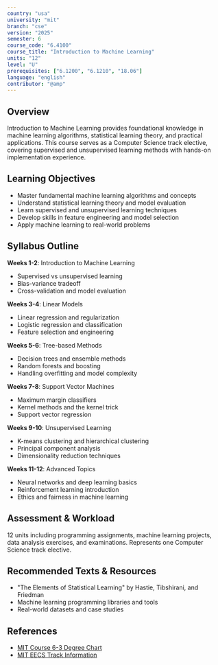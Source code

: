 ```yaml
---
country: "usa"
university: "mit"
branch: "cse"
version: "2025"
semester: 6
course_code: "6.4100"
course_title: "Introduction to Machine Learning"
units: "12"
level: "U"
prerequisites: ["6.1200", "6.1210", "18.06"]
language: "english"
contributor: "@amp"
---
```


## Overview

Introduction to Machine Learning provides foundational knowledge in machine learning algorithms, statistical learning theory, and practical applications. This course serves as a Computer Science track elective, covering supervised and unsupervised learning methods with hands-on implementation experience.

## Learning Objectives

- Master fundamental machine learning algorithms and concepts
- Understand statistical learning theory and model evaluation
- Learn supervised and unsupervised learning techniques
- Develop skills in feature engineering and model selection
- Apply machine learning to real-world problems

## Syllabus Outline

**Weeks 1-2**: Introduction to Machine Learning
- Supervised vs unsupervised learning
- Bias-variance tradeoff
- Cross-validation and model evaluation

**Weeks 3-4**: Linear Models
- Linear regression and regularization
- Logistic regression and classification
- Feature selection and engineering

**Weeks 5-6**: Tree-based Methods
- Decision trees and ensemble methods
- Random forests and boosting
- Handling overfitting and model complexity

**Weeks 7-8**: Support Vector Machines
- Maximum margin classifiers
- Kernel methods and the kernel trick
- Support vector regression

**Weeks 9-10**: Unsupervised Learning
- K-means clustering and hierarchical clustering
- Principal component analysis
- Dimensionality reduction techniques

**Weeks 11-12**: Advanced Topics
- Neural networks and deep learning basics
- Reinforcement learning introduction
- Ethics and fairness in machine learning

## Assessment & Workload

12 units including programming assignments, machine learning projects, data analysis exercises, and examinations. Represents one Computer Science track elective.

## Recommended Texts & Resources

- "The Elements of Statistical Learning" by Hastie, Tibshirani, and Friedman
- Machine learning programming libraries and tools
- Real-world datasets and case studies

## References

- [MIT Course 6-3 Degree Chart](https://catalog.mit.edu/degree-charts/computer-science-engineering-course-6-3/)
- [MIT EECS Track Information](https://catalog.mit.edu/degree-charts/electrical-engineering-computer-science-tracks/)
